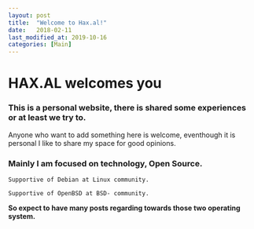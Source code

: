 ```yaml
---
layout: post
title:  "Welcome to Hax.al!"
date:   2018-02-11
last_modified_at: 2019-10-16
categories: [Main]
---
```


# HAX.AL welcomes you


### This is a personal website, there is shared some experiences or at least we try to.
Anyone who want to add something here is welcome, eventhough it is personal I like to share my space for good opinions.


### Mainly I am focused on technology, Open Source.


`Supportive of Debian at Linux community.`

`Supportive of OpenBSD at BSD- community.`


**So expect to have many posts regarding towards those two operating system.**
